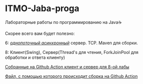 # ITMO-Jaba-proga

Лабораторные работы по программированию на Java☕️

Скорее всего вам будет полезно:

6: <u><i>однопоточный асинхронный</i></u> сервер. TCP. Maven для сборки. 

8: Клиент(Swing), Сервер(Thread's для чтения, ForkJoinPool для обработки и ответа клиенту)

[Собранные на Github Action клиент и сервер для 8-ой лабы](https://github.com/deevroman/ITMO-Jaba-proga/releases)

[Файл, с помощью которого происходит сборка на Github Action](https://github.com/deevroman/ITMO-Jaba-proga/blob/master/.github/workflows/maven.yml)
